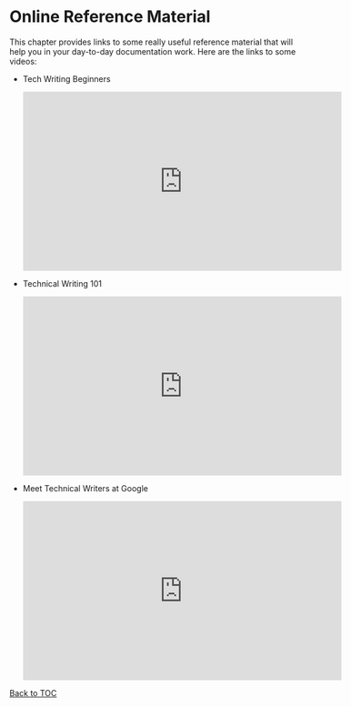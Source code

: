 # Online Reference Material

This chapter provides links to some really useful reference material that will help you in your day-to-day documentation work.
Here are the links to some videos:

- Tech Writing Beginners

  <iframe width="560" height="315" src="https://www.youtube.com/embed/JHm3kVMITmI" title="YouTube video player" frameborder="0" allow="accelerometer; autoplay; clipboard-write; encrypted-media; gyroscope; picture-in-picture" allowfullscreen></iframe>
   
- Technical Writing 101 

  <iframe width="560" height="315" src="https://www.youtube.com/embed/LTDsgd0ytbE" title="YouTube video player" frameborder="0" allow="accelerometer; autoplay; clipboard-write; encrypted-media; gyroscope; picture-in-picture" allowfullscreen></iframe>

- Meet Technical Writers at Google

  <iframe width="560" height="315" src="https://www.youtube.com/embed/qnnkAWP55Ww" title="YouTube video player" frameborder="0" allow="accelerometer; autoplay; clipboard-write; encrypted-media; gyroscope; picture-in-picture" allowfullscreen></iframe>

[Back to TOC](table_of_contents.md)
